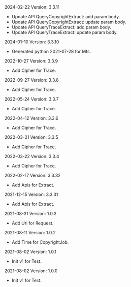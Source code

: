 2024-02-22 Version: 3.3.11
- Update API QueryCopyrightExtract: add param body.
- Update API QueryCopyrightExtract: update param body.
- Update API QueryTraceExtract: add param body.
- Update API QueryTraceExtract: update param body.


2024-01-10 Version: 3.3.10
- Generated python 2021-07-28 for Mts.

2022-10-27 Version: 3.3.9
- Add Cipher for Trace.


2022-09-27 Version: 3.3.8
- Add Cipher for Trace.


2022-05-24 Version: 3.3.7
- Add Cipher for Trace.


2022-04-12 Version: 3.3.6
- Add Cipher for Trace.


2022-03-31 Version: 3.3.5
- Add Cipher for Trace.


2022-03-22 Version: 3.3.4
- Add Cipher for Trace.


2022-02-17 Version: 3.3.32
- Add Apis for Extract.


2021-12-15 Version: 3.3.31
- Add Apis for Extract.


2021-08-31 Version: 1.0.3
- Add Url for Request.


2021-08-11 Version: 1.0.2
- Add Time for CopyrightJob.


2021-08-02 Version: 1.0.1
- Init v1 for Test.


2021-08-02 Version: 1.0.0
- Init v1 for Test.


